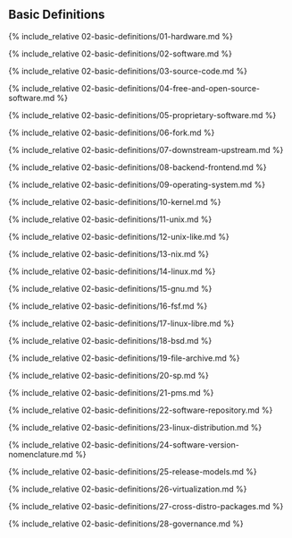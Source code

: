 ## Basic Definitions

{% include_relative 02-basic-definitions/01-hardware.md %}

{% include_relative 02-basic-definitions/02-software.md %}

{% include_relative 02-basic-definitions/03-source-code.md %}

{% include_relative 02-basic-definitions/04-free-and-open-source-software.md %}

{% include_relative 02-basic-definitions/05-proprietary-software.md %}

{% include_relative 02-basic-definitions/06-fork.md %}

{% include_relative 02-basic-definitions/07-downstream-upstream.md %}

{% include_relative 02-basic-definitions/08-backend-frontend.md %}

{% include_relative 02-basic-definitions/09-operating-system.md %}

{% include_relative 02-basic-definitions/10-kernel.md %}

{% include_relative 02-basic-definitions/11-unix.md %}

{% include_relative 02-basic-definitions/12-unix-like.md %}

{% include_relative 02-basic-definitions/13-nix.md %}

{% include_relative 02-basic-definitions/14-linux.md %}

{% include_relative 02-basic-definitions/15-gnu.md %}

{% include_relative 02-basic-definitions/16-fsf.md %}

{% include_relative 02-basic-definitions/17-linux-libre.md %}

{% include_relative 02-basic-definitions/18-bsd.md %}

{% include_relative 02-basic-definitions/19-file-archive.md %}

{% include_relative 02-basic-definitions/20-sp.md %}

{% include_relative 02-basic-definitions/21-pms.md %}

{% include_relative 02-basic-definitions/22-software-repository.md %}

{% include_relative 02-basic-definitions/23-linux-distribution.md %}

{% include_relative 02-basic-definitions/24-software-version-nomenclature.md %}

{% include_relative 02-basic-definitions/25-release-models.md %}

{% include_relative 02-basic-definitions/26-virtualization.md %}

{% include_relative 02-basic-definitions/27-cross-distro-packages.md %}

{% include_relative 02-basic-definitions/28-governance.md %}